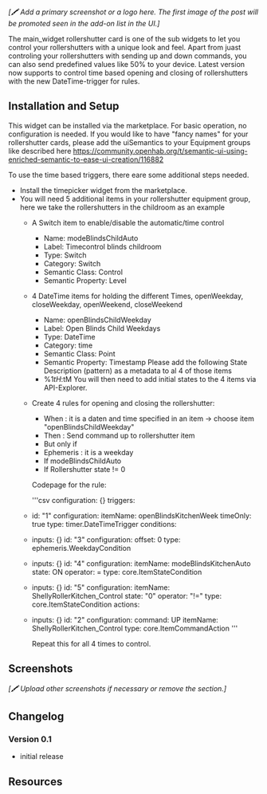 _[🖍 Add a primary screenshot or a logo here. The first image of the post will be promoted seen in the add-on list in the UI.]_

The main_widget rollershutter card is one of the sub widgets to let you control your rollershutters with a unique look and feel.
Apart from juast controling your rollershutters with sending up and down commands, you can also send predefined values like 50% to your device.
Latest version now supports to control time based opening and closing of rollershutters with the new DateTime-trigger for rules.

## Installation and Setup
This widget can be installed via the marketplace. For basic operation, no configuration is needed. If you would like to have "fancy names" for your rollershutter cards, please add the uiSemantics to your Equipment groups like described here
https://community.openhab.org/t/semantic-ui-using-enriched-semantic-to-ease-ui-creation/116882

To use the time based triggers, there eare some additional steps needed.
- Install the timepicker widget from the marketplace.
- You will need 5 additional items in your rollershutter equipment group, here we take the rollershutters in the childroom as an example
  - A Switch item to enable/disable the automatic/time control
    - Name: modeBlindsChildAuto
    - Label: Timecontrol blinds childroom
    - Type: Switch
    - Category: Switch
    - Semantic Class: Control
    - Semantic Property: Level
  - 4 DateTime items for holding the different Times, openWeekday, closeWeekday, openWeekend, closeWeekend
    - Name: openBlindsChildWeekday
    - Label: Open Blinds Child Weekdays
    - Type: DateTime
    - Category: time
    - Semantic Class: Point
    - Semantic Property: Timestamp
    Please add the following State Description (pattern) as a metadata to al 4 of those items
    - %1$tH:%1$tM
    You will then need to add initial states to the 4 items via API-Explorer.
  - Create 4 rules for opening and closing the rollershutter:
    -  When : it is a daten and time specified in an item -> choose item "openBlindsChildWeekday"
    -  Then : Send command up to rollershutter item
    -  But only if
      - Ephemeris : it is a weekday
      - If modeBlindsChildAuto
      - If Rollershutter state != 0
    
    Codepage for the rule:
    
    '''csv
    configuration: {}
triggers:
  - id: "1"
    configuration:
      itemName: openBlindsKitchenWeek
      timeOnly: true
    type: timer.DateTimeTrigger
conditions:
  - inputs: {}
    id: "3"
    configuration:
      offset: 0
    type: ephemeris.WeekdayCondition
  - inputs: {}
    id: "4"
    configuration:
      itemName: modeBlindsKitchenAuto
      state: ON
      operator: =
    type: core.ItemStateCondition
  - inputs: {}
    id: "5"
    configuration:
      itemName: ShellyRollerKitchen_Control
      state: "0"
      operator: "!="
    type: core.ItemStateCondition
actions:
  - inputs: {}
    id: "2"
    configuration:
      command: UP
      itemName: ShellyRollerKitchen_Control
    type: core.ItemCommandAction
    '''
    
    Repeat this for all 4 times to control.

## Screenshots

_[🖍 Upload other screenshots if necessary or remove the section.]_

## Changelog

### Version 0.1
- initial release

## Resources
